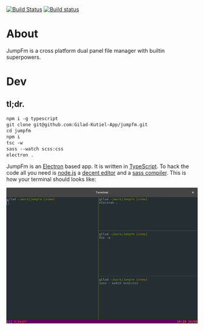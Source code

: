 [![Build Status](https://travis-ci.org/Gilad-Kutiel-App/jumpfm.svg?branch=master)](https://travis-ci.org/Gilad-Kutiel-App/jumpfm)  [![Build status](https://ci.appveyor.com/api/projects/status/g9ggpk5578fq56x2?svg=true)](https://ci.appveyor.com/project/gkutiel/jumpfm) 

# About

JumpFm is a cross platform dual panel file manager with builtin superpowers. 

# Dev

## tl;dr.
```
npm i -g typescript
git clone git@github.com:Gilad-Kutiel-App/jumpfm.git
cd jumpfm
npm i
tsc -w
sass --watch scss:css
electron .
```

JumpFm is an [Electron](https://electron.atom.io/) based app.
It is written in [TypeScript](https://www.typescriptlang.org/).
To hack the code all you need is [node.js](https://nodejs.org/en/) a
[decent editor](http://bit.ly/2wHIoSz) and a [sass compiler](http://sass-lang.com/).
This is how your terminal should looks like:

![](/misc/dev.png)



